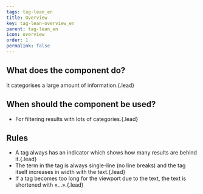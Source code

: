 ```yaml
---
tags: tag-lean_en
title: Overview
key: tag-lean-overview_en
parent: tag-lean_en
icon: overview
order: 1
permalink: false  
---
```


## What does the component do?
It categorises a large amount of information.{.lead}

## When should the component be used?
* For filtering results with lots of categories.{.lead}

## Rules
* A tag always has an indicator which shows how many results are behind it.{.lead}
* The term in the tag is always single-line (no line breaks) and the tag itself increases in width with the text.{.lead}
* If a tag becomes too long for the viewport due to the text, the text is shortened with «...».{.lead}